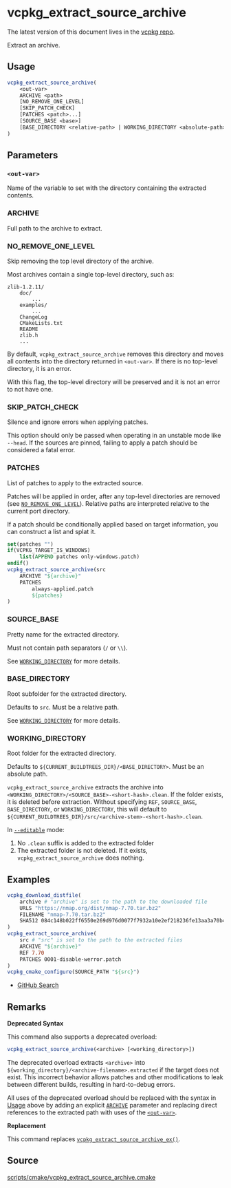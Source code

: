 # vcpkg_extract_source_archive

The latest version of this document lives in the [vcpkg repo](https://github.com/Microsoft/vcpkg/blob/master/docs/maintainers/vcpkg_extract_source_archive.md).

Extract an archive.

## Usage
```cmake
vcpkg_extract_source_archive(
    <out-var>
    ARCHIVE <path>
    [NO_REMOVE_ONE_LEVEL]
    [SKIP_PATCH_CHECK]
    [PATCHES <patch>...]
    [SOURCE_BASE <base>]
    [BASE_DIRECTORY <relative-path> | WORKING_DIRECTORY <absolute-path>]
)
```

## Parameters

<a id="out-var"></a>

### `<out-var>`

Name of the variable to set with the directory containing the extracted contents.

### ARCHIVE

Full path to the archive to extract.

### NO_REMOVE_ONE_LEVEL

Skip removing the top level directory of the archive.

Most archives contain a single top-level directory, such as:

```
zlib-1.2.11/
    doc/
        ...
    examples/
        ...
    ChangeLog
    CMakeLists.txt
    README
    zlib.h
    ...
```

By default, `vcpkg_extract_source_archive` removes this directory and moves all contents into the directory returned in `<out-var>`. If there is no top-level directory, it is an error.

With this flag, the top-level directory will be preserved and it is not an error to not have one.

### SKIP_PATCH_CHECK

Silence and ignore errors when applying patches.

This option should only be passed when operating in an unstable mode like `--head`. If the sources are pinned, failing to apply a patch should be considered a fatal error.

### PATCHES

List of patches to apply to the extracted source.

Patches will be applied in order, after any top-level directories are removed (see [`NO_REMOVE_ONE_LEVEL`](#no_remove_one_level)). Relative paths are interpreted relative to the current port directory.

If a patch should be conditionally applied based on target information, you can construct a list and splat it.

```cmake
set(patches "")
if(VCPKG_TARGET_IS_WINDOWS)
    list(APPEND patches only-windows.patch)
endif()
vcpkg_extract_source_archive(src
    ARCHIVE "${archive}"
    PATCHES
        always-applied.patch
        ${patches}
)
```

### SOURCE_BASE

Pretty name for the extracted directory.

Must not contain path separators (`/` or `\\`).

See [`WORKING_DIRECTORY`](#working_directory) for more details.

### BASE_DIRECTORY

Root subfolder for the extracted directory.

Defaults to `src`. Must be a relative path.

See [`WORKING_DIRECTORY`](#working_directory) for more details.

### WORKING_DIRECTORY

Root folder for the extracted directory.

Defaults to `${CURRENT_BUILDTREES_DIR}/<BASE_DIRECTORY>`. Must be an absolute path.

`vcpkg_extract_source_archive` extracts the archive into `<WORKING_DIRECTORY>/<SOURCE_BASE>-<short-hash>.clean`. If the folder exists, it is deleted before extraction. Without specifying `REF`, `SOURCE_BASE`, `BASE_DIRECTORY`, or `WORKING_DIRECTORY`, this will default to `${CURRENT_BUILDTREES_DIR}/src/<archive-stem>-<short-hash>.clean`.

In [`--editable`](../commands/install.md#editable) mode:
1. No `.clean` suffix is added to the extracted folder
2. The extracted folder is not deleted. If it exists, `vcpkg_extract_source_archive` does nothing.

## Examples

```cmake
vcpkg_download_distfile(
    archive # "archive" is set to the path to the downloaded file
    URLS "https://nmap.org/dist/nmap-7.70.tar.bz2"
    FILENAME "nmap-7.70.tar.bz2"
    SHA512 084c148b022ff6550e269d976d0077f7932a10e2ef218236fe13aa3a70b4eb6506df03329868fc68cb3ce78e4360b200f5a7a491d3145028fed679ef1c9ecae5
)
vcpkg_extract_source_archive(
    src # "src" is set to the path to the extracted files
    ARCHIVE "${archive}"
    REF 7.70
    PATCHES 0001-disable-werror.patch
)
vcpkg_cmake_configure(SOURCE_PATH "${src}")
```

* [GitHub Search](https://github.com/microsoft/vcpkg/search?q=vcpkg_extract_source_archive+path%3A%2Fports)

## Remarks

**Deprecated Syntax**

This command also supports a deprecated overload:

```cmake
vcpkg_extract_source_archive(<archive> [<working_directory>])
```

The deprecated overload extracts `<archive>` into `${working_directory}/<archive-filename>.extracted` if the target does not exist. This incorrect behavior allows patches and other modifications to leak between different builds, resulting in hard-to-debug errors.

All uses of the deprecated overload should be replaced with the syntax in [Usage](#usage) above by adding an explicit [`ARCHIVE`](#archive) parameter and replacing direct references to the extracted path with uses of the [`<out-var>`](#out-var).

**Replacement**

This command replaces [`vcpkg_extract_source_archive_ex()`](vcpkg_extract_source_archive_ex.md).

## Source
[scripts/cmake/vcpkg\_extract\_source\_archive.cmake](https://github.com/Microsoft/vcpkg/blob/master/scripts/cmake/vcpkg_extract_source_archive.cmake)
